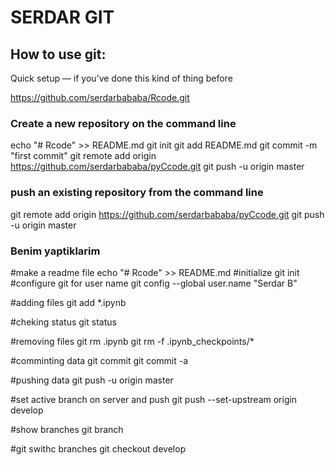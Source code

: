 # SERDAR GIT
## How to use git:
Quick setup — if you’ve done this kind of thing before

https://github.com/serdarbababa/Rcode.git


### Create a new repository on the command line

echo "# Rcode" >> README.md
git init
git add README.md
git commit -m "first commit"
git remote add origin https://github.com/serdarbababa/pyCcode.git
git push -u origin master

### push an existing repository from the command line

git remote add origin https://github.com/serdarbababa/pyCcode.git
git push -u origin master


### Benim yaptiklarim
#make a readme file
echo "# Rcode" >> README.md
#initialize
git init
#configure git for user name
git config --global user.name "Serdar B"

#adding files 
git add *.ipynb

#cheking status
git status

#removing files
git rm .ipynb
git rm -f .ipynb_checkpoints/*

#comminting data
git commit 
git commit -a

#pushing data
git push -u origin master

#set active branch on server and push 
git push --set-upstream origin develop

#show branches
git branch

#git swithc branches
git checkout develop


